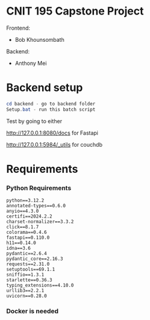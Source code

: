 # CNIT 195 Capstone Project

Frontend:
- Bob Khounsombath

Backend:
- Anthony Mei

# Backend setup

```powershell
cd backend - go to backend folder
Setup.bat - run this batch script
```
Test by going to either

http://127.0.0.1:8080/docs for Fastapi

http://127.0.0.1:5984/_utils for couchdb

# Requirements
### Python Requirements
```
python==3.12.2
annotated-types==0.6.0
anyio==4.3.0
certifi==2024.2.2
charset-normalizer==3.3.2
click==8.1.7
colorama==0.4.6
fastapi==0.110.0
h11==0.14.0
idna==3.6
pydantic==2.6.4
pydantic_core==2.16.3
requests==2.31.0
setuptools==69.1.1
sniffio==1.3.1
starlette==0.36.3
typing_extensions==4.10.0
urllib3==2.2.1
uvicorn==0.28.0
```
### Docker is needed
